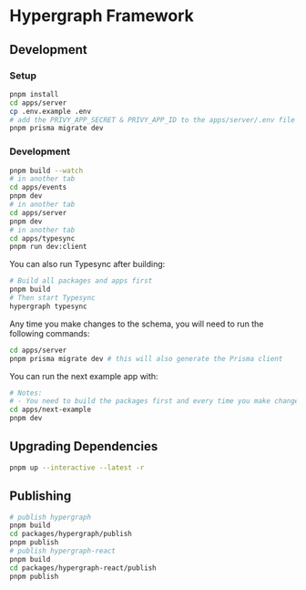 # Hypergraph Framework

## Development

### Setup

```sh
pnpm install
cd apps/server
cp .env.example .env
# add the PRIVY_APP_SECRET & PRIVY_APP_ID to the apps/server/.env file
pnpm prisma migrate dev
```

### Development

```sh
pnpm build --watch
# in another tab
cd apps/events
pnpm dev
# in another tab
cd apps/server
pnpm dev
# in another tab
cd apps/typesync
pnpm run dev:client
```

You can also run Typesync after building:

```sh
# Build all packages and apps first
pnpm build
# Then start Typesync
hypergraph typesync
```

Any time you make changes to the schema, you will need to run the following commands:

```sh
cd apps/server
pnpm prisma migrate dev # this will also generate the Prisma client
```

You can run the next example app with:

```sh
# Notes:
# - You need to build the packages first and every time you make changes to the packages
cd apps/next-example
pnpm dev
```

## Upgrading Dependencies

```sh
pnpm up --interactive --latest -r
```

## Publishing

```sh
# publish hypergraph
pnpm build
cd packages/hypergraph/publish
pnpm publish
# publish hypergraph-react
pnpm build
cd packages/hypergraph-react/publish
pnpm publish
```